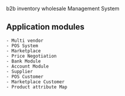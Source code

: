 b2b inventory wholesale Management System
## Application modules 
	- Multi vendor
	- POS System
	- Marketplace
	- Price Negotiation
	- Bank Module
	- Account Module 
	- Supplier
	- POS Customer
	- Marketplace Customer
	- Product attribute Map

